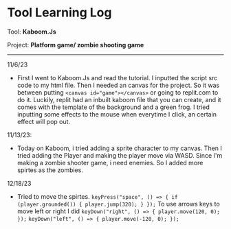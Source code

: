 # Tool Learning Log

Tool: **Kaboom.Js**

Project: **Platform game/ zombie shooting game**

---

11/6/23
* First I went to Kaboom.Js and read the tutorial. I inputted the script src code to my html file. Then I needed an canvas for the project. So it was between putting ``<canvas id="game"></canvas>`` or going to replit.com to do it. Luckily, replit had an inbuilt kaboom file that you can create, and it comes with the template of the background and a green frog. I tried inputting some effects to the mouse when everytime I click, an certain effect will pop out. 

11/13/23:
* Today on Kaboom, i tried adding a sprite character to my canvas. Then I tried adding the Player and making the player move via WASD. Since I'm making a zombie shooter game, i need enemies. So I added more spirtes as the zombies. 

12/18/23
* Tried to move the spirtes. 
  ``
keyPress("space", () => {
  if (player.grounded()) {
    player.jump(320);
  }
});
`` 
    To use arrows keys to move left or right I did
   ``
keyDown("right", () => {
     player.move(120, 0);
});
 ``
  ``
  keyDown("left", () => {
  player.move(-120, 0);
});
``                                    
